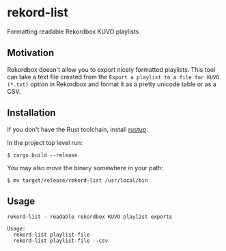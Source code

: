 # rekord-list

Formatting readable Rekordbox KUVO playlists

## Motivation

Rekordbox doesn't allow you to export nicely formatted playlists. This tool can
take a text file created from the `Export a playlist to a file for KUVO (*.txt)`
option in Rekordbox and format it as a pretty unicode table or as a CSV.

## Installation

If you don't have the Rust toolchain, install [rustup](https://rustup.rs/).

In the project top level run:

```
$ cargo build --release
```

You may also move the binary somewhere in your path:

```
$ mv target/release/rekord-list /usr/local/bin
```

## Usage

```
rekord-list - readable rekordbox KUVO playlist exports

Usage:
  rekord-list playlist-file
  rekord-list playlist-file --csv
```
